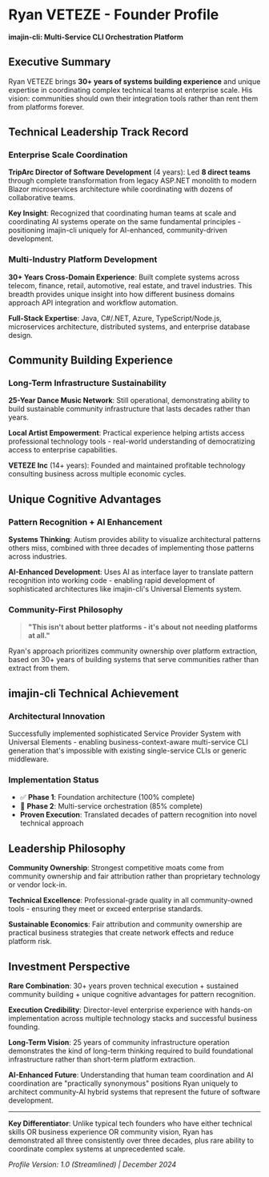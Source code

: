 # Ryan VETEZE - Founder Profile

**imajin-cli: Multi-Service CLI Orchestration Platform**

## Executive Summary

Ryan VETEZE brings **30+ years of systems building experience** and unique expertise in coordinating complex technical teams at enterprise scale. His vision: communities should own their integration tools rather than rent them from platforms forever.

## Technical Leadership Track Record

### Enterprise Scale Coordination
**TripArc Director of Software Development** (4 years): Led **8 direct teams** through complete transformation from legacy ASP.NET monolith to modern Blazor microservices architecture while coordinating with dozens of collaborative teams.

**Key Insight**: Recognized that coordinating human teams at scale and coordinating AI systems operate on the same fundamental principles - positioning imajin-cli uniquely for AI-enhanced, community-driven development.

### Multi-Industry Platform Development
**30+ Years Cross-Domain Experience**: Built complete systems across telecom, finance, retail, automotive, real estate, and travel industries. This breadth provides unique insight into how different business domains approach API integration and workflow automation.

**Full-Stack Expertise**: Java, C#/.NET, Azure, TypeScript/Node.js, microservices architecture, distributed systems, and enterprise database design.

## Community Building Experience

### Long-Term Infrastructure Sustainability
**25-Year Dance Music Network**: Still operational, demonstrating ability to build sustainable community infrastructure that lasts decades rather than years.

**Local Artist Empowerment**: Practical experience helping artists access professional technology tools - real-world understanding of democratizing access to enterprise capabilities.

**VETEZE Inc** (14+ years): Founded and maintained profitable technology consulting business across multiple economic cycles.

## Unique Cognitive Advantages

### Pattern Recognition + AI Enhancement
**Systems Thinking**: Autism provides ability to visualize architectural patterns others miss, combined with three decades of implementing those patterns across industries.

**AI-Enhanced Development**: Uses AI as interface layer to translate pattern recognition into working code - enabling rapid development of sophisticated architectures like imajin-cli's Universal Elements system.

### Community-First Philosophy
> **"This isn't about better platforms - it's about not needing platforms at all."**

Ryan's approach prioritizes community ownership over platform extraction, based on 30+ years of building systems that serve communities rather than extract from them.

## imajin-cli Technical Achievement

### Architectural Innovation
Successfully implemented sophisticated Service Provider System with Universal Elements - enabling business-context-aware multi-service CLI generation that's impossible with existing single-service CLIs or generic middleware.

### Implementation Status
- ✅ **Phase 1**: Foundation architecture (100% complete)
- 🔄 **Phase 2**: Multi-service orchestration (85% complete)
- **Proven Execution**: Translated decades of pattern recognition into novel technical approach

## Leadership Philosophy

**Community Ownership**: Strongest competitive moats come from community ownership and fair attribution rather than proprietary technology or vendor lock-in.

**Technical Excellence**: Professional-grade quality in all community-owned tools - ensuring they meet or exceed enterprise standards.

**Sustainable Economics**: Fair attribution and community ownership are practical business strategies that create network effects and reduce platform risk.

## Investment Perspective

**Rare Combination**: 30+ years proven technical execution + sustained community building + unique cognitive advantages for pattern recognition.

**Execution Credibility**: Director-level enterprise experience with hands-on implementation across multiple technology stacks and successful business founding.

**Long-Term Vision**: 25 years of community infrastructure operation demonstrates the kind of long-term thinking required to build foundational infrastructure rather than short-term platform extraction.

**AI-Enhanced Future**: Understanding that human team coordination and AI coordination are "practically synonymous" positions Ryan uniquely to architect community-AI hybrid systems that represent the future of software development.

---

**Key Differentiator**: Unlike typical tech founders who have either technical skills OR business experience OR community vision, Ryan has demonstrated all three consistently over three decades, plus rare ability to coordinate complex systems at unprecedented scale.

*Profile Version: 1.0 (Streamlined) | December 2024* 